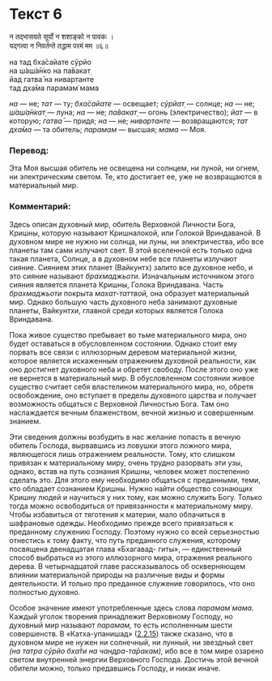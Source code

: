 # Текст 6

न तद्भासयते सूर्यो न शशाङ्को न पावकः ।  
यद्गत्वा न निवर्तन्ते तद्धाम परमं मम ॥६॥

на тад бха̄сайате сӯрйо  
на ш́аш́а̄н̇ко на па̄вакат̣  
йад гатва̄ на нивартанте  
тад дха̄ма парамам̇ мама

_на_ — не; _тат_ — ту; _бха̄сайате_ — освещает; _сӯрйат̣_ — солнце; _на_ — не; _ш́аш́а̄н̇кат̣_ — луна; _на_ — не; _па̄вакат̣_ — огонь (электричество); _йат_ — в которую; _гатва̄_ — придя; _на_ — не; _нивартанте_ — возвращаются; _тат дха̄ма_ — та обитель; _парамам_ — высшая; _мама_ — Моя.

### Перевод:

Эта Моя высшая обитель не освещена ни солнцем, ни луной, ни огнем, ни электрическим светом. Те, кто достигает ее, уже не возвращаются в материальный мир.

### Комментарий:

Здесь описан духовный мир, обитель Верховной Личности Бога, Кришны, которую называют Кришналокой, или Голокой Вриндаваной. В духовном мире не нужно ни солнца, ни луны, ни электричества, ибо все планеты там сами излучают свет. В этой вселенной есть только одна такая планета, Солнце, а в духовном небе все планеты излучают сияние. Сиянием этих планет (Вайкунтх) залито все духовное небо, и это сияние называют _брахмаджьоти_. Изначальным источником этого сияния является планета Кришны, Голока Вриндавана. Часть _брахмаджьоти_ покрыта _махат-таттвой,_ она образует материальный мир. Однако большую часть духовного неба занимают духовные планеты, Вайкунтхи, главной среди которых является Голока Вриндавана.

Пока живое существо пребывает во тьме материального мира, оно будет оставаться в обусловленном состоянии. Однако стоит ему порвать все связи с иллюзорным деревом материальной жизни, которое является искаженным отражением духовной реальности, как оно достигнет духовного неба и обретет свободу. После этого оно уже не вернется в материальный мир. В обусловленном состоянии живое существо считает себя властелином материального мира, но, обретя освобождение, оно вступает в пределы духовного царства и получает возможность общаться с Верховной Личностью Бога. Там оно наслаждается вечным блаженством, вечной жизнью и совершенным знанием.

Эти сведения должны возбудить в нас желание попасть в вечную обитель Господа, вырвавшись из ловушки этого ложного мира, являющегося лишь отражением реальности. Тому, кто слишком привязан к материальному миру, очень трудно разорвать эти узы, однако, встав на путь сознания Кришны, человек может постепенно сделать это. Для этого ему необходимо общаться с преданными, теми, кто обладает сознанием Кришны. Нужно найти общество сознающих Кришну людей и научиться у них тому, как можно служить Богу. Только тогда можно освободиться от привязанности к материальному миру. Чтобы избавиться от тяготения к материи, мало облачиться в шафрановые одежды. Необходимо прежде всего привязаться к преданному служению Господу. Поэтому нужно со всей серьезностью отнестись к тому факту, что путь преданного служения, которому посвящена двенадцатая глава «Бхагавад- гиты», — единственный способ выбраться из этого иллюзорного мира, отражения реального дерева. В четырнадцатой главе рассказывалось об оскверняющем влиянии материальной природы на различные виды и формы деятельности. И только про преданное служение говорилось, что оно полностью духовно.

Особое значение имеют употребленные здесь слова _парамам̇ мама_. Каждый уголок творения принадлежит Верховному Господу, но духовный мир называют _парамам,_ то есть исполненным шести совершенств. В «Катха-упанишад» ([2.2.15](#)) также сказано, что в духовном мире не нужен ни солнечный, ни лунный, ни звездный свет _(на татра сӯрйо бха̄ти на чандра-та̄ракам),_ ибо все в том мире озарено светом внутренней энергии Верховного Господа. Достичь этой вечной обители можно, только предавшись Господу, и никак иначе.